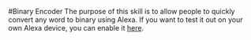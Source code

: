 #Binary Encoder
The purpose of this skill is to allow people to quickly convert any word to binary using Alexa. If you want to test it out on your own Alexa device, you can enable it [here](https://www.amazon.com/dp/B077PXRNYV/ref=sr_1_1?s=digital-skills&ie=UTF8&qid=1511535902&sr=1-1&keywords=binary+encoder).

